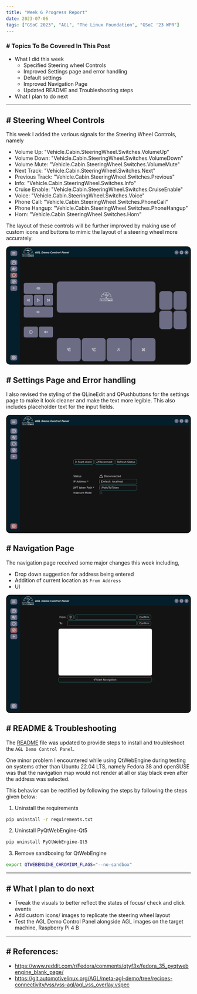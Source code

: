 ```yaml
---
title: "Week 6 Progress Report"
date: 2023-07-06
tags: ["GSoC 2023", "AGL", "The Linux Foundation", "GSoC '23 WPR"]
---
```


### # Topics To Be Covered In This Post
- What I did this week
	-  Specified Steering wheel Controls 
	- Improved Settings page and error handling
	- Default settings 
	- Improved Navigation Page
	- Updated README and Troubleshooting steps
- What I plan to do next 

---

## # Steering Wheel Controls

This week I added the various signals for the Steering Wheel Controls, namely 

- Volume Up: "Vehicle.Cabin.SteeringWheel.Switches.VolumeUp"
- Volume Down: "Vehicle.Cabin.SteeringWheel.Switches.VolumeDown"
- Volume Mute: "Vehicle.Cabin.SteeringWheel.Switches.VolumeMute"
- Next Track: "Vehicle.Cabin.SteeringWheel.Switches.Next"
- Previous Track: "Vehicle.Cabin.SteeringWheel.Switches.Previous"
- Info: "Vehicle.Cabin.SteeringWheel.Switches.Info"
- Cruise Enable: "Vehicle.Cabin.SteeringWheel.Switches.CruiseEnable"
- Voice: "Vehicle.Cabin.SteeringWheel.Switches.Voice"
- Phone Call: "Vehicle.Cabin.SteeringWheel.Switches.PhoneCall"
- Phone Hangup: "Vehicle.Cabin.SteeringWheel.Switches.PhoneHangup"
- Horn: "Vehicle.Cabin.SteeringWheel.Switches.Horn"

The layout of these controls will be further improved by making use of custom icons and buttons to mimic the layout of a steering wheel more accurately.


<div style="display: flex; flex-direction: column; align-items: center;">
  <img src="./Screenshot%20from%202023-07-11%2003-26-26.png"height="auto" width="100%" style="border-radius: 10px;">
</div>

## # Settings Page and Error handling

I also revised the styling of the QLineEdit and QPushbuttons for the settings page to make it look cleaner and make the text more legible. This also includes placeholder text for the input fields.

<div style="display: flex; flex-direction: column; align-items: center;">
  <img src="./Screenshot%20from%202023-07-11%2003-26-12.png"height="auto" width="100%" style="border-radius: 10px;">
</div>

## # Navigation Page

The navigation page received some major changes this week including, 
- Drop down suggestion for address being entered
- Addition of current location as `From Address`
- UI 

<div style="display: flex; flex-direction: column; align-items: center;">
  <img src="./Screenshot%20from%202023-07-11%2003-26-02.png"height="auto" width="100%" style="border-radius: 10px;">
</div>

## # README & Troubleshooting

The [README](https://github.com/suchinton/AGL_Demo_Control_Panel#agl_demo_control_panel) file was updated to provide steps to install and troubleshoot the `AGL Demo Control Panel`.

One minor problem I encountered while using QtWebEngine during testing on systems other than Ubuntu 22.04 LTS, namely Fedora 38 and openSUSE was that the navigation map would not render at all or stay black even after the address was selected. 

This behavior can be rectified by following the steps by following the steps given below:

1. Uninstall the requirements

```bash
pip uninstall -r requirements.txt
```

2. Uninstall PyQtWebEngine-Qt5

```bash
pip uninstall PyQtWebEngine-Qt5
```

3. Remove sandboxing for QtWebEngine

```bash
export QTWEBENGINE_CHROMIUM_FLAGS="--no-sandbox"
```


---

## # What I plan to do next 

- Tweak the visuals to better reflect the states of  focus/ check and click events
- Add custom icons/ images to replicate the steering wheel layout
- Test the AGL Demo Control Panel alongside AGL images on the target machine, Raspberry Pi 4 B

---
## # References:

-  https://www.reddit.com/r/Fedora/comments/qtyf3x/fedora_35_pyqtwebengine_blank_page/
- https://git.automotivelinux.org/AGL/meta-agl-demo/tree/recipes-connectivity/vss/vss-agl/agl_vss_overlay.vspec

